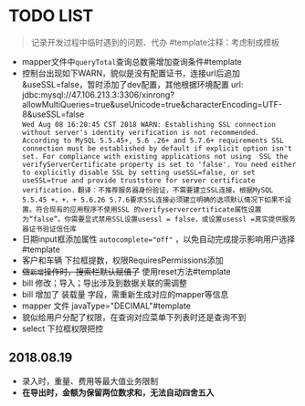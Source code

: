 # TODO LIST
> 记录开发过程中临时遇到的问题、代办  #template注释：考虑制成模板 
* mapper文件中`queryTotal`查询总数需增加查询条件#template
* 控制台出现如下WARN，貌似是没有配置证书，连接url后追加&useSSL=false，暂时添加了dev配置，其他根据环境配置
 url: jdbc:mysql://47.106.213.3:3306/xinrong?allowMultiQueries=true&useUnicode=true&characterEncoding=UTF-8&useSSL=false   
`Wed Aug 08 16:20:45 CST 2018 WARN: Establishing SSL connection without server's identity verification is not recommended. According to MySQL 5.5.45+, 5.6
.26+ and 5.7.6+ requirements SSL connection must be established by default if explicit option isn't set. For compliance with existing applications not using 
SSL the verifyServerCertificate property is set to 'false'. You need either to explicitly disable SSL by setting useSSL=false, or set useSSL=true and provide
 truststore for server certificate verification.`
 `翻译：不推荐服务器身份验证，不需要建立SSL连接。根据MySQL 5.5.45 +，+，+ 5.6.26 5.7.6要求SSL连接必须建立明确的选项默认情况下如果不设置。符合现有的应用程序不使用SSL
 的verifyservercertificate属性设置为“false”。你需要显式禁用SSL设置usessl = false，或设置usessl =真实提供服务器证书验证信任库`
* 日期input框添加属性 `autocomplete="off"` ，以免自动完成提示影响用户选择#template
* 客户和车辆 下拉框提数，权限RequiresPermissions添加
* ~~做`新增`操作时，搜索栏默认赋值了~~ 使用reset方法#template
* bill 修改；导入；导出涉及到数据关联的需调整
* bill 增加了 装载量 字段，需重新生成对应的mapper等信息
* mapper 文件 javaType="DECIMAL"#template
* 貌似给用户分配了权限，在查询对应菜单下列表时还是查询不到
* select 下拉框权限把控


## 2018.08.19
* 录入时，重量、费用等最大值业务限制
* __在导出时，金额为保留两位数求和，无法自动四舍五入__
